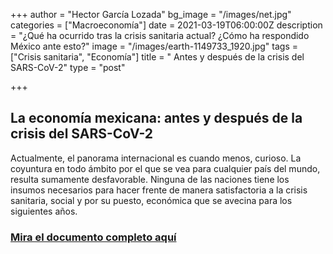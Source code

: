 +++
author = "Hector García Lozada"
bg_image = "/images/net.jpg"
categories = ["Macroeconomía"]
date = 2021-03-19T06:00:00Z
description = "¿Qué ha ocurrido tras la crisis sanitaria actual? ¿Cómo ha respondido México ante esto?"
image = "/images/earth-1149733_1920.jpg"
tags = ["Crisis sanitaria", "Economía"]
title = " Antes y después de la crisis del SARS-CoV-2"
type = "post"

+++
## La economía mexicana: antes y después de la crisis del SARS-CoV-2

Actualmente, el panorama internacional es cuando menos, curioso. La coyuntura en todo ámbito por el que se vea para cualquier país del mundo, resulta sumamente desfavorable. Ninguna de las naciones tiene los insumos necesarios para hacer frente de manera satisfactoria a la crisis sanitaria, social y por su puesto, económica que se avecina para los siguientes años.

### [Mira el documento completo aquí](/images/economiamexicana.pdf "covid")
